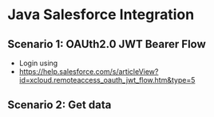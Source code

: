 # Java Salesforce Integration

## Scenario 1: OAUth2.0 JWT Bearer Flow
- Login using 
- https://help.salesforce.com/s/articleView?id=xcloud.remoteaccess_oauth_jwt_flow.htm&type=5

## Scenario 2: Get data